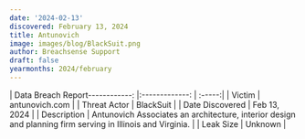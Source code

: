 ```yaml
---
date: '2024-02-13'
discovered: February 13, 2024
title: Antunovich
image: images/blog/BlackSuit.png
author: Breachsense Support
draft: false
yearmonths: 2024/february
---
```


| Data Breach Report------------:     |:-------------:    | :-----:|
| Victim      | antunovich.com      | 
| Threat Actor      | BlackSuit      | 
| Date Discovered      | Feb 13, 2024      | 
| Description      | Antunovich Associates an architecture, interior design and planning firm serving in Illinois and Virginia.      | 
| Leak Size      | Unknown      | 

